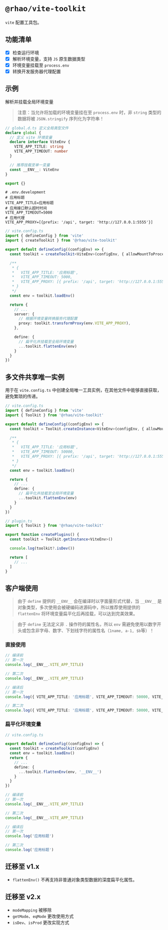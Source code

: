 # `@rhao/vite-toolkit`

`vite` 配置工具包。

## 功能清单

- [x] 检查运行环境
- [x] 解析环境变量，支持 `JS` 原生数据类型
- [x] 环境变量挂载至 `process.env`
- [x] 转换开发服务器代理配置

## 示例

解析并挂载全局环境变量

> 注意：当允许将加载的环境变量挂在至 `process.env` 时，非 `string` 类型的数据将被 `JSON.stringify` 序列化为字符串！

```ts
// global.d.ts 定义全局类型文件
declare global {
  // 定义 vite 环境变量
  declare interface ViteEnv {
    VITE_APP_TITLE: string
    VITE_APP_TIMEOUT: number
  }

  // 推荐挂载至单一变量
  const __ENV__: ViteEnv
}

export {}
```

```shell
# .env.development
# 应用标题
VITE_APP_TITLE=应用标题
# 应用接口默认超时时间
VITE_APP_TIMEOUT=5000
# 应用代理
VITE_APP_PROXY=[{prefix: '/api', target: 'http://127.0.0.1:5555'}]
```

```ts
// vite.config.ts
import { defineConfig } from 'vite'
import { createToolkit } from '@rhao/vite-toolkit'

export default defineConfig((configEnv) => {
  const toolkit = createToolkit<ViteEnv>(configEnv, { allowMountToProcessEnv: true })

  /**
   * {
   *   VITE_APP_TITLE: '应用标题',
   *   VITE_APP_TIMEOUT: 5000,
   *   VITE_APP_PROXY: [{ prefix: '/api', target: 'http://127.0.0.1:5555' }]
   * }
   */
  const env = toolkit.loadEnv()

  return {
    // ...
    server: {
      // 根据环境变量转换服务代理配置
      proxy: toolkit.transformProxy(env.VITE_APP_PROXY),
    },

    define: {
      // 扁平化并挂载至全局环境变量
      ...toolkit.flattenEnv(env)
    }
  }
})
```

## 多文件共享唯一实例

用于在 `vite.config.ts` 中创建全局唯一工具实例，在其他文件中能够直接获取，避免繁琐的传递。

```ts
// vite.config.ts
import { defineConfig } from 'vite'
import { Toolkit } from '@rhao/vite-toolkit'

export default defineConfig((configEnv) => {
  const toolkit = Toolkit.createInstance<ViteEnv>(configEnv, { allowMountToProcessEnv: true })

  /**
   * {
   *   VITE_APP_TITLE: '应用标题',
   *   VITE_APP_TIMEOUT: 50000,
   *   VITE_APP_PROXY: [{ prefix: '/api', target: 'http://127.0.0.1:5555' }]
   * }
   */
  const env = toolkit.loadEnv()

  return {
    // ...
    define: {
      // 扁平化并挂载至全局环境变量
      ...toolkit.flattenEnv(env)
    }
  }
})
```

```ts
// plugin.ts
import { Toolkit } from '@rhao/vite-toolkit'

export function createPlugins() {
  const toolkit = Toolkit.getInstance<ViteEnv>()

  console.log(toolkit?.isDev())

  return [
    // ...
  ]
}
```

## 客户端使用

> 由于 `define` 提供的 `__ENV__` 会在编译时以字面量形式代替，当 `__ENV__` 是对象类型，多次使用会被硬编码进源码中，所以推荐使用提供的 `flattenEnv` 将环境变量扁平化后再挂载，可以达到完美效果。

> 由于 `define` 无法定义非 `.` 操作符的属性名，所以 `env` 需避免使用以数字开头或包含非字母、数字、下划线字符的属性名（`1name, a-1, $b`等）！

### 直接使用

```ts
// 编译前
// 第一次
console.log(__ENV__.VITE_APP_TITLE)

// 第二次
console.log(__ENV__.VITE_APP_TITLE)

// 编译后
// 第一次
console.log({ VITE_APP_TITLE: '应用标题', VITE_APP_TIMEOUT: 50000, VITE_APP_PROXY: [{ prefix: '/api', target: 'http://127.0.0.1:5555' }] }.VITE_APP_TITLE)

// 第二次
console.log({ VITE_APP_TITLE: '应用标题', VITE_APP_TIMEOUT: 50000, VITE_APP_PROXY: [{ prefix: '/api', target: 'http://127.0.0.1:5555' }] }.VITE_APP_TITLE)
```

### 扁平化环境变量

```ts
// vite.config.ts

export default defineConfig((configEnv) => {
  const toolkit = createToolkit(configEnv)
  const env = toolkit.loadEnv()
  return {
    // ...
    define: {
      ...toolkit.flattenEnv(env, '__ENV__')
    }
  }
})
```

```ts
// 编译前
// 第一次
console.log(__ENV__.VITE_APP_TITLE)

// 第二次
console.log(__ENV__.VITE_APP_TITLE)

// 编译后
// 第一次
console.log('应用标题')

// 第二次
console.log('应用标题')
```

## 迁移至 v1.x

- `flattenEnv()` 不再支持非普通对象类型数据的深度扁平化属性。

## 迁移至 v2.x

- `modeMapping` 被移除
- `getMode`、`eqMode` 更改使用方式
- `isDev`、`isProd` 更改实现方式

